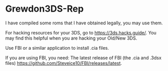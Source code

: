 # Grewdon3DS-Rep

I have compiled some roms that I have obtained legally, you may use them.

For hacking resources for your 3DS, go to https://3ds.hacks.guide/. You may find this helpful when you are hacking your Old/New 3DS.

Use FBI or a similar application to install .cia files.

If you are using FBI, you need:
The latest release of FBI (the .cia and .3dsx files) https://github.com/Steveice10/FBI/releases/latest.
